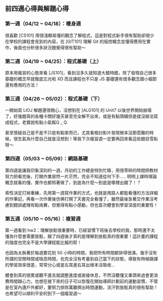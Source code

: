 ## 前四週心得與解題心得


### 第一週（04/12 ~ 04/18）：暖身週

很喜歡 [CS101] 用很淺顯易懂的觀念了解程式，這是對程式新手很有幫助卻很少在學校的課程會見到的內容，在 [GIT101] 理解 Git 的版控概念並懂得應用在實作，後面也分析很多狀況題覺得很有幫助～

### 第二週（04/19 ~ 04/25）：程式基礎（上）

原本用複習的心態來看 [JS101]，看到沒多久就知道大錯特錯，除了發現自己很多基礎的概念早就徹底忘光啦 XD 而且課程也不只是 JS 基礎還有很多觀念跟小細節還有應用的方法！

### 第三週（04/26 ~ 05/02）：程式基礎（下）

一開始寫 LIOJ 解題還很開心，沒想到在 [ALG101] 的 Unit7 以後世界開始崩塌了，好幾題真的各種卡關好幾天甚至完全解不出來，或是有點頭續但是就沒辦法寫成程式，老實說有點小氣餒Q _ Q

甚至懷疑自己是不是不只是有點笨而已，尤其看檢討影片發現根本沒那麼難的時候，很生氣為什麼自己就是沒想到！等我下次複習週一定要再回來看這些題目雪恥呀～

### 第四週（05/03 ~ 05/09）：網路基礎

第四週是讓我印象深刻的一週，月初的工作總是特別忙碌，用很零碎的時間把教材努力把看完後，打開作業居然一片茫然，完全不知道從何下手..... 明明上課時理論概念就看的懂，實作也都照著做了，到底為什麼～到底是哪裡出錯了！？

索性決定打掉重練，先用第一週寫作業的方式，也就是用路人都能看懂的方法詳細的作筆記，再看一次作業後仿佛打開了天書完全看懂了，雖然最後急著交作業沒考慮到錯誤處理有點烙賽，但覺得有點小感動，但也首次體會到學習深度的重要性！

### 第五週（05/10 ~ 05/16）：複習週

第一週看到 hw2：理解放鬆很重要時，已經習慣下班後去學校的我，那時還不太懂為什麼會需要放鬆，跟了四週後才真的是理解到放鬆真的很重要！這計畫的課程的強度也完全不是大學課程能比擬的耶！

也因為太執著於每週要花到 50 小時的時間，我把所有時間都排得很滿，幾乎沒有所謂的空閒時間或喘息時間，也完全沒有考量到自己當下的狀態，導致有時候跟課的學習效率很差，常常分心或是左耳進右耳出根本沒吸收...

體會到真的很累或聽不進去就調整進度或直接休息，不然沒聽懂又重頭來過會更浪費時間跟心力，也想在接下來的日子可以恢復在開始導師計劃前的運動習慣，不管是在室內還戶外都好，要努力排除萬難擠出時間運動，流汗對放鬆真的很有幫助！也希望可以順利平安的到下一個複習週～